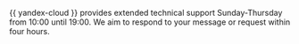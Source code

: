 {{ yandex-cloud }} provides extended technical support Sunday-Thursday from 10:00 until 19:00. We aim to respond to your message or request within four hours.